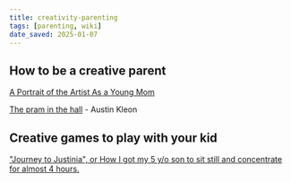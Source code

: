 ```yaml
---
title: creativity-parenting
tags: [parenting, wiki]
date_saved: 2025-01-07
---
```


## How to be a creative parent

[A Portrait of the Artist As a Young Mom](http://nymag.com/thecut/2016/04/portrait-motherhood-creativity-c-v-r.html)

[The pram in the hall](https://austinkleon.com/2016/10/27/the-pram-in-the-hall/) - Austin Kleon

## Creative games to play with your kid

["Journey to Justinia", or How I got my 5 y/o son to sit still and concentrate for almost 4 hours.](https://web.archive.org/web/20160314075119/http://justy.me/justy/2013/8/18/journey-to-justinnia-or-how-i-got-my-5-yo-son-to-sit-still-and-concentrate-for-almost-5-hours)